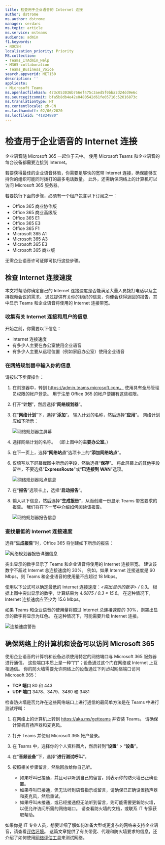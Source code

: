 ```yaml
---
title: 检查用于企业语音的 Internet 连接
author: dstrome
ms.author: dstrome
manager: serdars
ms.topic: article
ms.service: msteams
audience: admin
f1.keywords:
- NOCSH
localization_priority: Priority
MS.collection:
- Teams_ITAdmin_Help
- M365-collaboration
- Teams_Business_Voice
search.appverid: MET150
description: ''
appliesto:
- Microsoft Teams
ms.openlocfilehash: 473c053036b766ef475c3aed5f0bba2d24dd9e6c
ms.sourcegitcommit: bfa5b8db4e42e0480542d61fe05716c52016873c
ms.translationtype: HT
ms.contentlocale: zh-CN
ms.lasthandoff: 02/06/2020
ms.locfileid: "41824880"
---
```

# <a name="check-your-internet-connection-for-business-voice"></a>检查用于企业语音的 Internet 连接

企业语音随 Microsoft 365 一起位于云中。 使用 Microsoft Teams 和企业语音的每台设备都需要连接到 Internet。

若要获得最佳的企业语音体验，你需要足够快的宽带 Internet 连接，确保能够支持你的组织可能同时拨打的最多电话数量。 此外，还需确保网络上的计算机可以访问 Microsoft 365 服务器。

若要执行下面的步骤，必须有一个租户包含以下订阅之一：

* Office 365 商业协作版
* Office 365 商业高级版
* Office 365 E1
* Office 365 E3
* Office 365 F1
* Microsoft 365 A1
* Microsoft 365 A3
* Microsoft 365 E3
* Microsoft 365 商业版

无需企业语音许可证即可执行这些步骤。

## <a name="check-your-internet-connection-speed"></a>检查 Internet 连接速度

本文将帮助你确定自己的 Internet 连接速度是否能满足大量人员拨打电话以及主持视频会议的需求。 通过提供有关你的组织的信息，你便会获得返回的报告，其中显示 Teams 和企业语音将使用的 Internet 连接带宽。

### <a name="gather-information-about-your-internet-connection-and-users"></a>收集有关 Internet 连接和用户的信息

开始之前，你需要以下信息：

* Internet 连接速度
* 有多少人主要在办公室使用企业语音
* 有多少人主要从远程位置（例如家庭办公室）使用企业语音

### <a name="enter-your-information-into-the-network-planner"></a>在网络规划器中输入你的信息

请按以下步骤操作：

1. 在浏览器中，转到 https://admin.teams.microsoft.com。 使用具有全局管理员权限的帐户登录。 用于注册 Office 365 的帐户便拥有这些权限。
2. 打开“**计划**”，然后选择“**网络规划器**”。
3. 在“**网络计划**”下，选择“**添加**”。 输入计划的名称，然后选择“**应用**”。 网络计划应如下所示：

    ![网络规划器主屏幕](../media/network-planner-main.png)
1. 选择网络计划的名称。 （即上图中的**主要办公室**。）
2. 在下一页上，选择“**网络站点**”选项卡上的“**添加网络站点**”。
3. 仅填写以下屏幕截图中所示的字段，然后选择“**保存**”。 将此屏幕上的其他字段留空，不要选择“**ExpressRoute**”或“**已连接到 WAN**”选项。

    ![网络规划器站点信息](../media/network-planner-site-info.png)
1. 在“**报告**”选项卡上，选择“**启动报告**”。
1. 输入以下信息，然后选择“**生成报告**”，从而创建一份显示 Teams 带宽要求的报告。 我们将在下一节中介绍如何阅读该报告。

    ![网络规划器报告信息](../media/network-planner-report-info.png)

### <a name="find-your-minimum-internet-connection-speed"></a>查找最低的 Internet 连接速度

选择“**生成报告**”时，Office 365 将创建如下所示的报告：

![网络规划器报告详细信息](../media/network-planner-report.png)

突出显示的数字显示了 Teams 和企业语音将使用的 Internet 连接带宽。 建议该数字不超过 Internet 总连接速度的 30%。 例如，如果 Internet 连接速度是 60 Mbps，则 Teams 和企业语音的使用量不应超过 18 Mbps。

使用以下公式可以确定最低的 Internet 连接速度：*\<突出显示的数字> / 0.3*。 根据上图中突出显示的数字，计算结果为 *4.6875 / 0.3 = 15.6*。 在这种情况下，Internet 连接速度应至少为 15.6 Mbps。

如果 Teams 和企业语音的使用量将超过 Internet 总连接速度的 30%，则突出显示的数字将显示为红色。 在这种情况下，可能需要升级 Internet 连接。

![连接速度警告](../media/network-planner-report-speed-warning.png)

## <a name="make-sure-the-computers-and-devices-on-your-network-can-reach-microsoft-365"></a>确保网络上的计算机和设备可以访问 Microsoft 365

使用企业语音的计算机和设备必须使用特定的网络端口与 Microsoft 365 服务器进行通信。 这些端口本质上是一种“门”；设备通过这个门在网络或 Internet 上互相通信。 你的防火墙需要允许网络上的设备通过下列*出站*网络端口访问 Microsoft 365：

* **TCP 端口** 80 和 443
* **UDP 端口** 3478、3479、3480 和 3481

检查防火墙是否允许在这些网络端口上进行通信的最简单方法是在 Teams 中进行测试呼叫：

1. 在网络上的计算机上转到 https://aka.ms/getteams 并安装 Teams。 请确保计算机有扬声器和麦克风。
2. 打开 Teams 并使用 Microsoft 365 帐户登录。
3. 在 Teams 中，选择你的个人资料图片，然后转到“**设置**” > “**设备**”。
4. 在“**音频设备**”下，选择“**进行测试呼叫**”。
5. 按照相关步骤留言，然后回放给你自己听。

   * 如果呼叫已接通，并且可以听到自己的留言，则表示你的防火墙已正确设置。
   * 如果呼叫已接通，但无法听到语音指示或留言，请确保已正确设置扬声器和麦克风，然后重试。
   * 如果呼叫未接通，或已经接通但无法听到留言，则可能需要更新防火墙，以便允许访问所需的网络端口。 请查看防火墙的文档，或联系 IT 专家获取帮助。

 如果你是 IT 专业人员，想要详细了解如何准备大型或更复杂的网络来支持企业语音，请查看[评估环境](../3-envision-evaluate-my-environment.md)。 这篇文章提供了有关带宽、代理和防火墙要求的信息，还介绍了如何使用[网络评估工具](../3-envision-evaluate-my-environment.md#test-the-network)来测试网络。

